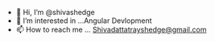 - 👋 Hi, I’m @shivashedge
- 👀 I’m interested in ...Angular Devlopment
- 📫 How to reach me ... Shivadattatrayshedge@gmail.com

<!---
shivashedge/shivashedge is a ✨ special ✨ repository because its `README.md` (this file) appears on your GitHub profile.
You can click the Preview link to take a look at your changes.
--->
